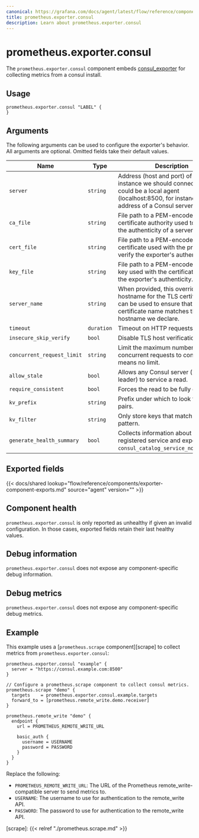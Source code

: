 ```yaml
---
canonical: https://grafana.com/docs/agent/latest/flow/reference/components/prometheus.exporter.consul/
title: prometheus.exporter.consul
description: Learn about prometheus.exporter.consul
---
```


# prometheus.exporter.consul
The `prometheus.exporter.consul` component embeds
[consul_exporter](https://github.com/prometheus/consul_exporter) for collecting metrics from a consul install.

## Usage

```river
prometheus.exporter.consul "LABEL" {
}
```

## Arguments
The following arguments can be used to configure the exporter's behavior.
All arguments are optional. Omitted fields take their default values.

Name | Type | Description | Default | Required
---- | ---- | ----------- | ------- | --------
`server`                  | `string`   | Address (host and port) of the Consul instance we should connect to. This could be a local agent (localhost:8500, for instance), or the address of a Consul server. | `http://localhost:8500` | no
`ca_file`                 | `string`   | File path to a PEM-encoded certificate authority used to validate the authenticity of a server certificate.  | | no
`cert_file`               | `string`   | File path to a PEM-encoded certificate used with the private key to verify the exporter's authenticity. | | no
`key_file`                | `string`   | File path to a PEM-encoded private key used with the certificate to verify the exporter's authenticity. | | no
`server_name`             | `string`   | When provided, this overrides the hostname for the TLS certificate. It can be used to ensure that the certificate name matches the hostname we declare. | | no
`timeout`                 | `duration` | Timeout on HTTP requests to consul.  | 500ms | no
`insecure_skip_verify`    | `bool`     | Disable TLS host verification. | false | no
`concurrent_request_limit`| `string`   | Limit the maximum number of concurrent requests to consul, 0 means no limit. | | no
`allow_stale`             | `bool`     | Allows any Consul server (non-leader) to service a read. | `true` | no
`require_consistent`      | `bool`     | Forces the read to be fully consistent. | | no
`kv_prefix`               | `string`   | Prefix under which to look for KV pairs. | | no
`kv_filter`               | `string`   | Only store keys that match this regex pattern. | `.*` | no
`generate_health_summary` | `bool`     | Collects information about each registered service and exports `consul_catalog_service_node_healthy`. | `true` | no

## Exported fields

{{< docs/shared lookup="flow/reference/components/exporter-component-exports.md" source="agent" version="<AGENT VERSION>" >}}

## Component health

`prometheus.exporter.consul` is only reported as unhealthy if given
an invalid configuration. In those cases, exported fields retain their last
healthy values.

## Debug information

`prometheus.exporter.consul` does not expose any component-specific
debug information.

## Debug metrics

`prometheus.exporter.consul` does not expose any component-specific
debug metrics.

## Example

This example uses a [`prometheus.scrape` component][scrape] to collect metrics
from `prometheus.exporter.consul`:

```river
prometheus.exporter.consul "example" {
  server = "https://consul.example.com:8500"
}

// Configure a prometheus.scrape component to collect consul metrics.
prometheus.scrape "demo" {
  targets    = prometheus.exporter.consul.example.targets
  forward_to = [prometheus.remote_write.demo.receiver]
}

prometheus.remote_write "demo" {
  endpoint {
    url = PROMETHEUS_REMOTE_WRITE_URL

    basic_auth {
      username = USERNAME
      password = PASSWORD
    }
  }
}
```
Replace the following:
  - `PROMETHEUS_REMOTE_WRITE_URL`: The URL of the Prometheus remote_write-compatible server to send metrics to.
  - `USERNAME`: The username to use for authentication to the remote_write API.
  - `PASSWORD`: The password to use for authentication to the remote_write API.

[scrape]: {{< relref "./prometheus.scrape.md" >}}
